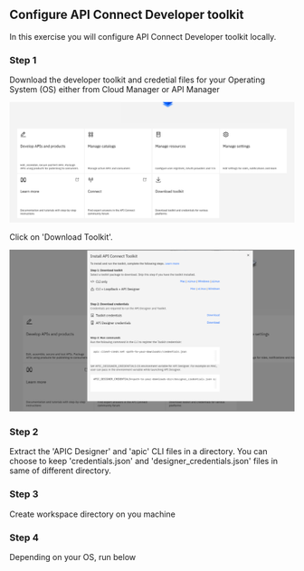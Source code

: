 ## Configure API Connect Developer toolkit

In this exercise you will configure API Connect Developer toolkit locally. 

### Step 1

Download the developer toolkit and credetial files for your Operating System (OS) either from Cloud Manager or API Manager

![](images/toolkit_download.png)


Click on 'Download Toolkit'.

![](images/toolkit_download2.png)

### Step 2

Extract the 'APIC Designer' and 'apic' CLI files in a directory. You can choose to keep 'credentials.json' and 'designer_credentials.json' files in same of different directory.

### Step 3

Create workspace directory on you machine

### Step 4

Depending on your OS, run below



